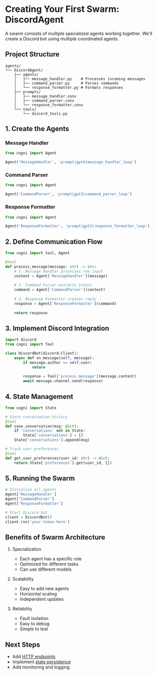 # Creating Your First Swarm: DiscordAgent

A swarm consists of multiple specialized agents working together. We'll create a Discord bot using multiple coordinated agents.

## Project Structure

```
agents/
└── DiscordAgent/
    ├── agents/
    │   ├── message_handler.py    # Processes incoming messages
    │   ├── command_parser.py     # Parses commands
    │   └── response_formatter.py # Formats responses
    ├── prompts/
    │   ├── message_handler.conv
    │   ├── command_parser.conv
    │   └── response_formatter.conv
    └── tools/
        └── discord_tools.py
```

## 1. Create the Agents

### Message Handler
```python
from cogni import Agent

Agent('MessageHandler', 'prompt|gpt4|message_handler_loop')
```

### Command Parser
```python
from cogni import Agent

Agent('CommandParser', 'prompt|gpt3|command_parser_loop')
```

### Response Formatter
```python
from cogni import Agent

Agent('ResponseFormatter', 'prompt|gpt3|response_formatter_loop')
```

## 2. Define Communication Flow

```python
from cogni import tool, Agent

@tool
def process_message(message: str) -> str:
    # 1. Message Handler processes raw input
    context = Agent['MessageHandler'](message)
    
    # 2. Command Parser extracts intent
    command = Agent['CommandParser'](context)
    
    # 3. Response Formatter creates reply
    response = Agent['ResponseFormatter'](command)
    
    return response
```

## 3. Implement Discord Integration

```python
import discord
from cogni import Tool

class DiscordBot(discord.Client):
    async def on_message(self, message):
        if message.author == self.user:
            return
            
        response = Tool['process_message'](message.content)
        await message.channel.send(response)
```

## 4. State Management

```python
from cogni import State

# Store conversation history
@tool
def save_conversation(msg: dict):
    if 'conversations' not in State:
        State['conversations'] = []
    State['conversations'].append(msg)

# Track user preferences
@tool
def get_user_preferences(user_id: str) -> dict:
    return State['preferences'].get(user_id, {})
```

## 5. Running the Swarm

```python
# Initialize all agents
Agent['MessageHandler']
Agent['CommandParser']
Agent['ResponseFormatter']

# Start Discord bot
client = DiscordBot()
client.run('your-token-here')
```

## Benefits of Swarm Architecture

1. Specialization
   - Each agent has a specific role
   - Optimized for different tasks
   - Can use different models

2. Scalability
   - Easy to add new agents
   - Horizontal scaling
   - Independent updates

3. Reliability
   - Fault isolation
   - Easy to debug
   - Simple to test

## Next Steps

- Add [HTTP endpoints](endpoints.md)
- Implement [state persistence](states.md)
- Add monitoring and logging
